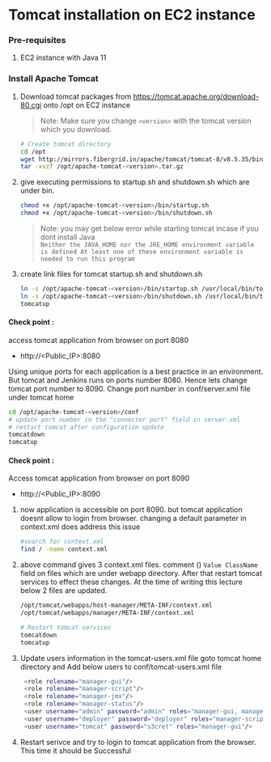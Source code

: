 # Tomcat installation on EC2 instance
### Pre-requisites
1. EC2 instance with Java 11
### Install Apache Tomcat
1. Download tomcat packages from  https://tomcat.apache.org/download-80.cgi onto /opt on EC2 instance
   > Note: Make sure you change `<version>` with the tomcat version which you download. 
   ```sh 
   # Create tomcat directory
   cd /opt
   wget http://mirrors.fibergrid.in/apache/tomcat/tomcat-8/v8.5.35/bin/apache-tomcat-8.5.35.tar.gz
   tar -xvzf /opt/apache-tomcat-<version>.tar.gz
   ```
1. give executing permissions to startup.sh and shutdown.sh which are under bin. 
   ```sh
   chmod +x /opt/apache-tomcat-<version>/bin/startup.sh 
   chmod +x /opt/apache-tomcat-<version>/bin/shutdown.sh
   ```
   > Note: you may get below error while starting tomcat incase if you dont install Java   
   `Neither the JAVA_HOME nor the JRE_HOME environment variable is defined At least one of these environment variable is needed to run this program`
1. create link files for tomcat startup.sh and shutdown.sh 
   ```sh
   ln -s /opt/apache-tomcat-<version>/bin/startup.sh /usr/local/bin/tomcatup
   ln -s /opt/apache-tomcat-<version>/bin/shutdown.sh /usr/local/bin/tomcatdown
   tomcatup
   ```
  #### Check point :
access tomcat application from browser on port 8080  
 - http://<Public_IP>:8080

  Using unique ports for each application is a best practice in an environment. But tomcat and Jenkins runs on ports number 8080. Hence lets change tomcat port number to 8090. Change port number in conf/server.xml file under tomcat home
   ```sh
 cd /opt/apache-tomcat-<version>/conf
# update port number in the "connecter port" field in server.xml
# restart tomcat after configuration update
tomcatdown
tomcatup
```
#### Check point :
Access tomcat application from browser on port 8090  
 - http://<Public_IP>:8090

1. now application is accessible on port 8090. but tomcat application doesnt allow to login from browser. changing a default parameter in context.xml does address this issue
   ```sh
   #search for context.xml
   find / -name context.xml
   ```
1. above command gives 3 context.xml files. comment (<!-- & -->) `Value ClassName` field on files which are under webapp directory. 
After that restart tomcat services to effect these changes. 
At the time of writing this lecture below 2 files are updated. 
   ```sh 
   /opt/tomcat/webapps/host-manager/META-INF/context.xml
   /opt/tomcat/webapps/manager/META-INF/context.xml
   
   # Restart tomcat services
   tomcatdown  
   tomcatup
   ```
1. Update users information in the tomcat-users.xml file
goto tomcat home directory and Add below users to conf/tomcat-users.xml file
   ```sh
	<role rolename="manager-gui"/>
	<role rolename="manager-script"/>
	<role rolename="manager-jmx"/>
	<role rolename="manager-status"/>
	<user username="admin" password="admin" roles="manager-gui, manager-script, manager-jmx, manager-status"/>
	<user username="deployer" password="deployer" roles="manager-script"/>
	<user username="tomcat" password="s3cret" roles="manager-gui"/>
   ```
1. Restart serivce and try to login to tomcat application from the browser. This time it should be Successful


